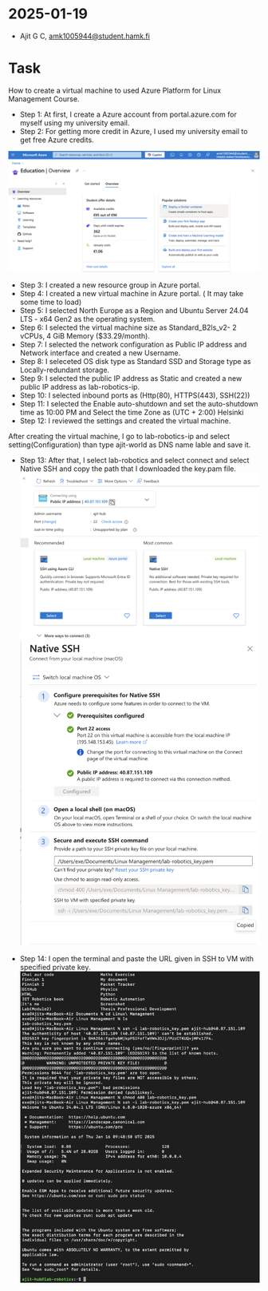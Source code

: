 # 2025-01-19
- Ajit G C, amk1005944@student.hamk.fi

# Task
How to create a virtual machine to used Azure Platform for Linux Management Course.

- Step 1: At first, I create a Azure account from portal.azure.com for myself using my university email. 
- Step 2: For getting more credit in Azure, I used my university email to get free Azure credits.

![Azure View after login ](image/available%20credit.png)

- Step 3: I created a new resource group in Azure portal.
- Step 4: I created a new virtual machine in Azure portal. ( It may take some time to load)
- Step 5: I selected North Europe as a Region and Ubuntu Server 24.04 LTS - x64 Gen2 as the operating system. 
- Step 6: I selected the virtual machine size as Standard_B2ls_v2- 2 vCPUs, 4 GiB Memory ($33.29/month).
- Step 7: I selected the network configuration as Public IP address and Network interface and created a new Username.
- Step 8: I seleceted OS disk type as Standard SSD and Storage type as Locally-redundant storage.
- Step 9: I selected the public IP address as Static and created a new public IP address as lab-robotics-ip.
- Step 10: I selected inbound ports as (Http(80), HTTPS(443), SSH(22))
- Step 11: I selected the Enable auto-shutdown and set the auto-shutdown time as 10:00 PM and Select the time Zone as (UTC + 2:00) Helsinki
- Step 12: I reviewed the settings and created the virtual machine.

After creating the virtual machine, I go to lab-robotics-ip and select setting(Configuration) than type ajit-world as DNS name lable and save it.

- Step 13: After that, I select lab-robotics and select connect and select Native SSH and copy the path that I downloaded the key.pam file.
![Click on Native_SSH](image/Native_ssh.jpg)
![Copy the URL](image/path_copy.jpg)

- Step 14: I open the terminal and paste the URL given in SSH to VM with specified private key.
![Successfully done in Termina ](image/terminal.jpg)
